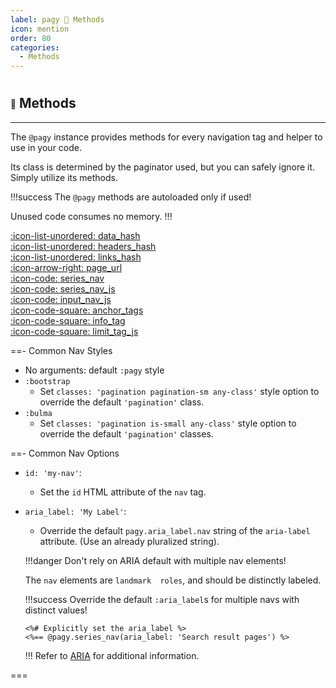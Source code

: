 ```yaml
---
label: pagy 💚 Methods
icon: mention
order: 80
categories:
  - Methods
---
```


#

## <span style="font-size: .65em; vertical-align: middle">💚</span> Methods

---

The `@pagy` instance provides methods for every navigation tag and helper to use in your code.

Its class is determined by the paginator used, but you can safely ignore it. Simply utilize its methods.

!!!success The `@pagy` methods are autoloaded only if used!

Unused code consumes no memory.
!!!

[:icon-list-unordered: data_hash](methods/data_hash.md)<br/>
[:icon-list-unordered: headers_hash](methods/headers_hash.md)<br/>
[:icon-list-unordered: links_hash](methods/links_hash.md)<br/>
[:icon-arrow-right: page_url](methods/page_url.md)<br/>
[:icon-code: series_nav](methods/series_nav.md)<br/>
[:icon-code: series_nav_js](methods/series_nav_js.md)<br/>
[:icon-code: input_nav_js](methods/input_nav_js.md)<br/>
[:icon-code-square: anchor_tags](methods/anchor_tags.md)<br/>
[:icon-code-square: info_tag](methods/info_tag.md)<br/>
[:icon-code-square: limit_tag_js](methods/limit_tag_js.md)<br/>


==- Common Nav Styles

- No arguments: default `:pagy` style
- `:bootstrap`
  - Set `classes: 'pagination pagination-sm any-class'` style option to override the default `'pagination'` class.
- `:bulma`
  - Set `classes: 'pagination is-small any-class'` style option to override the default `'pagination'` classes.
  
==- Common Nav Options

- `id: 'my-nav'`:
  - Set the `id` HTML attribute of the `nav` tag.
- `aria_label: 'My Label'`:
  - Override the default `pagy.aria_label.nav` string of the `aria-label` attribute. (Use an already pluralized string).

  !!!danger Don't rely on ARIA default with multiple nav elements!
  
  The `nav` elements are `landmark  roles`, and should be distinctly labeled.
  
  !!!success Override the default `:aria_label`s for multiple navs with distinct values!

  ```erb
  <%# Explicitly set the aria_label %>
  <%== @pagy.series_nav(aria_label: 'Search result pages') %>
  ```
  !!!
  Refer to [ARIA](../resources/aria.md) for additional information.

===

